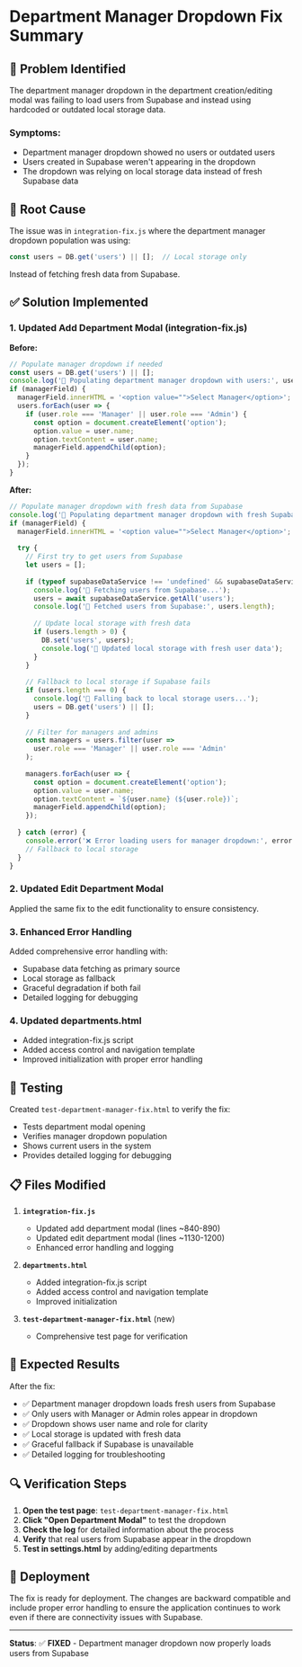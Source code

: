 # Department Manager Dropdown Fix Summary

## 🐛 **Problem Identified**

The department manager dropdown in the department creation/editing modal was failing to load users from Supabase and instead using hardcoded or outdated local storage data.

### **Symptoms:**
- Department manager dropdown showed no users or outdated users
- Users created in Supabase weren't appearing in the dropdown
- The dropdown was relying on local storage data instead of fresh Supabase data

## 🔧 **Root Cause**

The issue was in `integration-fix.js` where the department manager dropdown population was using:
```javascript
const users = DB.get('users') || [];  // Local storage only
```

Instead of fetching fresh data from Supabase.

## ✅ **Solution Implemented**

### **1. Updated Add Department Modal (integration-fix.js)**

**Before:**
```javascript
// Populate manager dropdown if needed
const users = DB.get('users') || [];
console.log('🔧 Populating department manager dropdown with users:', users.length);
if (managerField) {
  managerField.innerHTML = '<option value="">Select Manager</option>';
  users.forEach(user => {
    if (user.role === 'Manager' || user.role === 'Admin') {
      const option = document.createElement('option');
      option.value = user.name;
      option.textContent = user.name;
      managerField.appendChild(option);
    }
  });
}
```

**After:**
```javascript
// Populate manager dropdown with fresh data from Supabase
console.log('🔧 Populating department manager dropdown with fresh Supabase data...');
if (managerField) {
  managerField.innerHTML = '<option value="">Select Manager</option>';
  
  try {
    // First try to get users from Supabase
    let users = [];
    
    if (typeof supabaseDataService !== 'undefined' && supabaseDataService) {
      console.log('🔧 Fetching users from Supabase...');
      users = await supabaseDataService.getAll('users');
      console.log('🔧 Fetched users from Supabase:', users.length);
      
      // Update local storage with fresh data
      if (users.length > 0) {
        DB.set('users', users);
        console.log('🔧 Updated local storage with fresh user data');
      }
    }
    
    // Fallback to local storage if Supabase fails
    if (users.length === 0) {
      console.log('🔧 Falling back to local storage users...');
      users = DB.get('users') || [];
    }
    
    // Filter for managers and admins
    const managers = users.filter(user => 
      user.role === 'Manager' || user.role === 'Admin'
    );
    
    managers.forEach(user => {
      const option = document.createElement('option');
      option.value = user.name;
      option.textContent = `${user.name} (${user.role})`;
      managerField.appendChild(option);
    });
    
  } catch (error) {
    console.error('❌ Error loading users for manager dropdown:', error);
    // Fallback to local storage
  }
}
```

### **2. Updated Edit Department Modal**

Applied the same fix to the edit functionality to ensure consistency.

### **3. Enhanced Error Handling**

Added comprehensive error handling with:
- Supabase data fetching as primary source
- Local storage as fallback
- Graceful degradation if both fail
- Detailed logging for debugging

### **4. Updated departments.html**

- Added integration-fix.js script
- Added access control and navigation template
- Improved initialization with proper error handling

## 🧪 **Testing**

Created `test-department-manager-fix.html` to verify the fix:
- Tests department modal opening
- Verifies manager dropdown population
- Shows current users in the system
- Provides detailed logging for debugging

## 📋 **Files Modified**

1. **`integration-fix.js`**
   - Updated add department modal (lines ~840-890)
   - Updated edit department modal (lines ~1130-1200)
   - Enhanced error handling and logging

2. **`departments.html`**
   - Added integration-fix.js script
   - Added access control and navigation template
   - Improved initialization

3. **`test-department-manager-fix.html`** (new)
   - Comprehensive test page for verification

## 🎯 **Expected Results**

After the fix:
- ✅ Department manager dropdown loads fresh users from Supabase
- ✅ Only users with Manager or Admin roles appear in dropdown
- ✅ Dropdown shows user name and role for clarity
- ✅ Local storage is updated with fresh data
- ✅ Graceful fallback if Supabase is unavailable
- ✅ Detailed logging for troubleshooting

## 🔍 **Verification Steps**

1. **Open the test page**: `test-department-manager-fix.html`
2. **Click "Open Department Modal"** to test the dropdown
3. **Check the log** for detailed information about the process
4. **Verify** that real users from Supabase appear in the dropdown
5. **Test in settings.html** by adding/editing departments

## 🚀 **Deployment**

The fix is ready for deployment. The changes are backward compatible and include proper error handling to ensure the application continues to work even if there are connectivity issues with Supabase.

---

**Status**: ✅ **FIXED** - Department manager dropdown now properly loads users from Supabase 